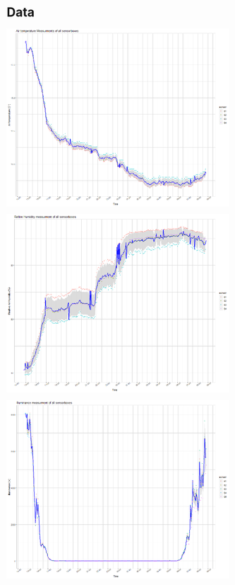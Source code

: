 # Data

![Temperature Plot](../images/temperature_plot.png)

![humidity plot](../images/humidity_plot.png)

![illuminance plot](../images/lux_plot.png)